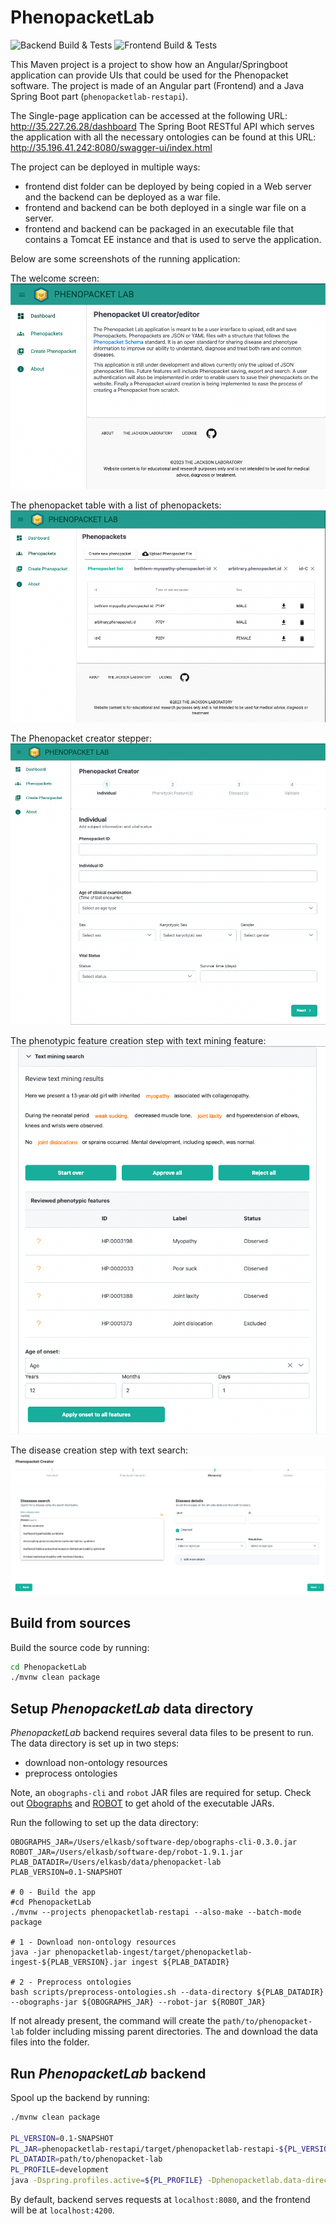 # PhenopacketLab

![Backend Build & Tests](https://github.com/TheJacksonLaboratory/PhenopacketLab/actions/workflows/backend-ci.yml/badge.svg)
![Frontend Build & Tests](https://github.com/TheJacksonLaboratory/PhenopacketLab/actions/workflows/frontend-ci.yml/badge.svg)

This Maven project is a project to show how an Angular/Springboot application can provide UIs that could be used for the Phenopacket software. The project is made of an Angular part (Frontend) and a Java Spring Boot part (`phenopacketlab-restapi`). 

The Single-page application can be accessed at the following URL: http://35.227.26.28/dashboard 
The Spring Boot RESTful API which serves the application with all the necessary ontologies can be found at this URL: http://35.196.41.242:8080/swagger-ui/index.html

The project can be deployed in  multiple ways: 
* frontend dist folder can be deployed by being copied in a Web server and the backend can be deployed as a war file.
* frontend and backend can be both deployed in a single war file on a server.
* frontend and backend can be packaged in an executable file that contains a Tomcat EE instance and that is used to serve the application.

Below are some screenshots of the running application:

The welcome screen:
![Alt text](/resources/welcome-screenshot.png?raw=true)

The phenopacket table with a list of phenopackets:
![Alt text](/resources/phenopacket-list-screenshot.png?raw=true)

The Phenopacket creator stepper:
![Alt text](/resources/phenopacket-creator-screenshot.png?raw=true)

The phenotypic feature creation step with text mining feature:
![Alt text](/resources/text-mining-screenshot.png?raw=true)

The disease creation step with text search:
![Alt text](/resources/disease-screenshot.png?raw=true)

## Build from sources

Build the source code by running:

```bash
cd PhenopacketLab
./mvnw clean package
```

## Setup *PhenopacketLab* data directory

*PhenopacketLab* backend requires several data files to be present to run. The data directory is set up in two steps: 
- download non-ontology resources
- preprocess ontologies

Note, an `obographs-cli` and `robot` JAR files are required for setup. Check out [Obographs](https://github.com/geneontology/obographs) 
and [ROBOT](https://robot.obolibrary.org/) to get ahold of the executable JARs.

Run the following to set up the data directory:

```shell
OBOGRAPHS_JAR=/Users/elkasb/software-dep/obographs-cli-0.3.0.jar
ROBOT_JAR=/Users/elkasb/software-dep/robot-1.9.1.jar
PLAB_DATADIR=/Users/elkasb/data/phenopacket-lab
PLAB_VERSION=0.1-SNAPSHOT

# 0 - Build the app
#cd PhenopacketLab
./mvnw --projects phenopacketlab-restapi --also-make --batch-mode package

# 1 - Download non-ontology resources
java -jar phenopacketlab-ingest/target/phenopacketlab-ingest-${PLAB_VERSION}.jar ingest ${PLAB_DATADIR}

# 2 - Preprocess ontologies
bash scripts/preprocess-ontologies.sh --data-directory ${PLAB_DATADIR} --obographs-jar ${OBOGRAPHS_JAR} --robot-jar ${ROBOT_JAR}
```

If not already present, the command will create the `path/to/phenopacket-lab` folder including missing parent directories.
The and download the data files into the folder.

## Run *PhenopacketLab* backend

Spool up the backend by running:

```bash
./mvnw clean package

PL_VERSION=0.1-SNAPSHOT
PL_JAR=phenopacketlab-restapi/target/phenopacketlab-restapi-${PL_VERSION}.jar
PL_DATADIR=path/to/phenopacket-lab
PL_PROFILE=development
java -Dspring.profiles.active=${PL_PROFILE} -Dphenopacketlab.data-directory=${PL_DATADIR} -jar ${PL_JAR} 
```

By default, backend serves requests at `localhost:8080`, and the frontend will be at `localhost:4200`.

